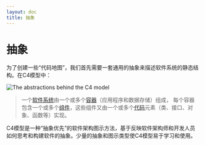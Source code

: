 ```yaml
---
layout: doc
title: 抽象
---
```


# 抽象

为了创建一些“代码地图”，我们首先需要一套通用的抽象来描述软件系统的静态结构。在C4模型中：

![The abstractions behind the C4 model](/images/abstractions.png)

> 一个[软件系统](/abstractions/01-software-system)由一个或多个[容器](/abstractions/02-container)（应用程序和数据存储）组成，
> 每个容器包含一个或多个[组件](/abstractions/03-component)，这些组件又由一个或多个[代码](/abstractions/04-code)元素（类、接口、对象、函数等）实现。

C4模型是一种“抽象优先”的软件架构图示方法，基于反映软件架构师和开发人员如何思考和构建软件的抽象。少量的抽象和图示类型使C4模型易于学习和使用。